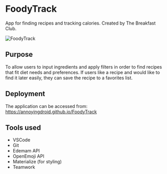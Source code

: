 # FoodyTrack
App for finding recipes and tracking calories. Created by The Breakfast Club.

![FoodyTrack](./assets/Screen%20Shot%202022-09-14%20at%205.51.22%20PM.png)

## Purpose
To allow users to input ingredients and apply filters in order to find recipes that fit diet needs and preferences. If users like a recipe and would like to find it later easily, they can save the recipe to a favorites list. 

## Deployment
The application can be accessed from: https://annoyingdroid.github.io/FoodyTrack

## Tools used
* VSCode
* Git
* Edemam API
* OpenEmoji API
* Materialize (for styling)
* Teamwork
